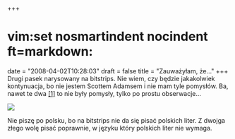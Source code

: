 +++
# vim:set nosmartindent nocindent ft=markdown:
date = "2008-04-02T10:28:03"
draft = false
title = "Zauważyłam, że..."
+++
Drugi pasek narysowany na bitstrips. Nie wiem, czy będzie jakakolwiek
kontynuacja, bo nie jestem Scottem Adamsem i nie mam tyle pomysłów. Ba, nawet te
dwa [[1]](http://automaciej.jogger.pl/2008/03/16/prawidlowe-odpowiedzi-pasek/)
to nie były pomysły, tylko po prostu obserwacje...

[![](http://media.blizinski.pl/images/blog/you-were-saying-440px.png)](http://media.blizinski.pl/images/blog/you-were-saying.png)

Nie piszę po polsku, bo na bitstrips nie da się pisać polskich liter. Z dwojga
złego wolę pisać poprawnie, w języku który polskich liter nie wymaga.
